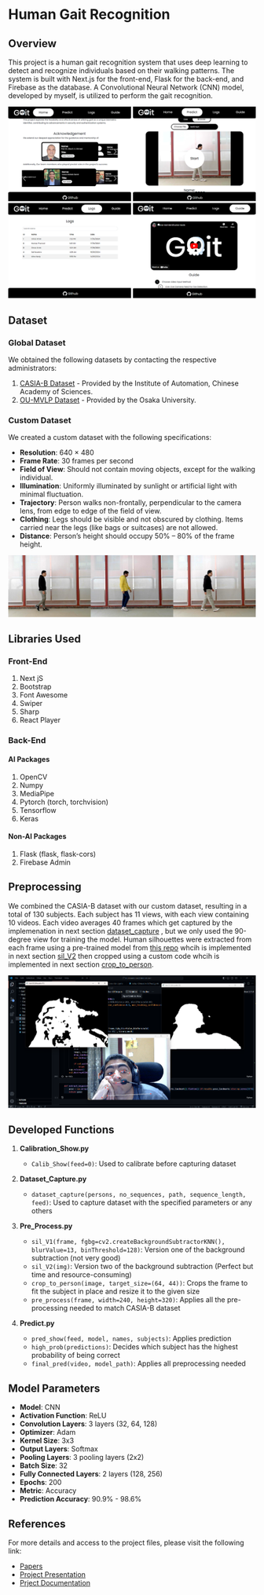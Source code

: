 # Human Gait Recognition

## Overview
This project is a human gait recognition system that uses deep learning to detect and recognize individuals based on their walking patterns. The system is built with Next.js for the front-end, Flask for the back-end, and Firebase as the database. A Convolutional Neural Network (CNN) model, developed by myself, is utilized to perform the gait recognition.

![website Screenshots](https://github.com/LanceAziz/Human-Gait-Identification/blob/main/Images/Image%201.png)


## Dataset

### Global Dataset
We obtained the following datasets by contacting the respective administrators:
1. [CASIA-B Dataset](http://www.cbsr.ia.ac.cn/english/Gait%20Databases.asp) - Provided by the Institute of Automation, Chinese Academy of Sciences.
2. [OU-MVLP Dataset](http://www.am.sanken.osaka-u.ac.jp/BiometricDB/GaitMVLP.html) - Provided by the Osaka University.

### Custom Dataset
We created a custom dataset with the following specifications:
- **Resolution**: 640 × 480
- **Frame Rate**: 30 frames per second
- **Field of View**: Should not contain moving objects, except for the walking individual.
- **Illumination**: Uniformly illuminated by sunlight or artificial light with minimal fluctuation.
- **Trajectory**: Person walks non-frontally, perpendicular to the camera lens, from edge to edge of the field of view.
- **Clothing**: Legs should be visible and not obscured by clothing. Items carried near the legs (like bags or suitcases) are not allowed.
- **Distance**: Person’s height should occupy 50% – 80% of the frame height.

![Custom Dataset Shooting Screenshots](https://github.com/LanceAziz/Human-Gait-Identification/blob/main/Images/Image%202.png)

## Libraries Used

### Front-End
1. Next jS
2. Bootstrap
3. Font Awesome
4. Swiper
5. Sharp
6. React Player

### Back-End

#### AI Packages
1. OpenCV
2. Numpy
3. MediaPipe
4. Pytorch (torch, torchvision)
5. Tensorflow
6. Keras

#### Non-AI Packages
1. Flask (flask, flask-cors)
2. Firebase Admin

## Preprocessing
We combined the CASIA-B dataset with our custom dataset, resulting in a total of 130 subjects. Each subject has 11 views, with each view containing 10 videos. Each video averages 40 frames which get captured by the implemenation in next section [dataset_capture](https://github.com/LanceAziz/Human-Gait-Identification/tree/main?tab=readme-ov-file#developed-functions) , but we only used the 90-degree view for training the model. Human silhouettes were extracted from each frame using a pre-trained model from [this repo](https://github.com/jordankzf/human-silhouette-extractor) whcih is implemented in next section [sil_V2](https://github.com/LanceAziz/Human-Gait-Identification/tree/main?tab=readme-ov-file#developed-functions) then cropped using a custom code whcih is implemented in next section [crop_to_person](https://github.com/LanceAziz/Human-Gait-Identification/tree/main?tab=readme-ov-file#developed-functions).

![Preprocessing Stage Screenshots](https://github.com/LanceAziz/Human-Gait-Identification/blob/main/Images/Image%203.png)

## Developed Functions

1. **Calibration_Show.py**
   - `Calib_Show(feed=0)`: Used to calibrate before capturing dataset

2. **Dataset_Capture.py**
   - `dataset_capture(persons, no_sequences, path, sequence_length, feed)`: Used to capture dataset with the specified parameters or any others

3. **Pre_Process.py**
   - `sil_V1(frame, fgbg=cv2.createBackgroundSubtractorKNN(), blurValue=13, binThreshold=128)`: Version one of the background subtraction (not very good)
   - `sil_V2(img)`: Version two of the background subtraction (Perfect but time and resource-consuming)
   - `crop_to_person(image, target_size=(64, 44))`: Crops the frame to fit the subject in place and resize it to the given size
   - `pre_process(frame, width=240, height=320)`: Applies all the pre-processing needed to match CASIA-B dataset

4. **Predict.py**
   - `pred_show(feed, model, names, subjects)`: Applies prediction
   - `high_prob(predictions)`: Decides which subject has the highest probability of being correct
   - `final_pred(video, model_path)`: Applies all preprocessing needed

## Model Parameters
- **Model**: CNN
- **Activation Function**: ReLU
- **Convolution Layers**: 3 layers (32, 64, 128)
- **Optimizer**: Adam
- **Kernel Size**: 3x3
- **Output Layers**: Softmax
- **Pooling Layers**: 3 pooling layers (2x2)
- **Batch Size**: 32
- **Fully Connected Layers**: 2 layers (128, 256)
- **Epochs**: 200
- **Metric**: Accuracy
- **Prediction Accuracy**: 90.9% - 98.6%

## References
For more details and access to the project files, please visit the following link:
- [Papers](https://drive.google.com/drive/folders/1gg3QxzGaEgoNfJHqdIfawpqWiyNAnPIG?usp=sharing)
- [Project Presentation](https://docs.google.com/presentation/d/1OnKiwiAxGaU0qXdyUYWUnzbNxZa1q-avD-DjpoMIrT8/edit?usp=sharing)
- [Prject Documentation](https://docs.google.com/document/d/1_24qzsbDrQGXjzNLKJijXmUYFotNcfmQXKVJIIzbKDE/edit?usp=drive_link)
